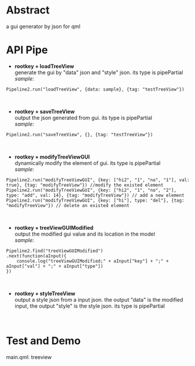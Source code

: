 # Abstract
a gui generator by json for qml  

# API Pipe
* **rootkey + loadTreeView**  
generate the gui by "data" json and "style" json. its type is pipePartial  
_sample_:  
```
Pipeline2.run("loadTreeView", {data: sample}, {tag: "testTreeView"})
```  
</br>

* **rootkey + saveTreeView**  
output the json generated from gui. its type is pipePartial  
_sample_:  
```
Pipeline2.run("saveTreeView", {}, {tag: "testTreeView"})
```  
</br>

* **rootkey + modifyTreeViewGUI**  
dynamically modify the element of gui. its type is pipePartial  
_sample_:  
```
Pipeline2.run("modifyTreeViewGUI", {key: ["hi2", "1", "no", "1"], val: true}, {tag: "modifyTreeView"}) //modify the existed element
Pipeline2.run("modifyTreeViewGUI", {key: ["hi2", "1", "no", "2"], type: "add", val: 14}, {tag: "modifyTreeView"}) // add a new element
Pipeline2.run("modifyTreeViewGUI", {key: ["hi"], type: "del"}, {tag: "modifyTreeView"}) // delete an existed element
```  
</br>

* **rootkey + treeViewGUIModified**  
output the modified gui value and its location in the model  
_sample_:  
```
Pipeline2.find("treeViewGUIModified")
.next(function(aInput){
    console.log("treeViewGUIModified;" + aInput["key"] + ";" + aInput["val"] + ";" + aInput["type"])
})
```  
</br>

* **rootkey + styleTreeView**  
output a style json from a input json. the output "data" is the modified input, the output "style" is the style json. its type is pipePartial  
</br>

# Test and Demo
main.qml: treeview 
</br>
